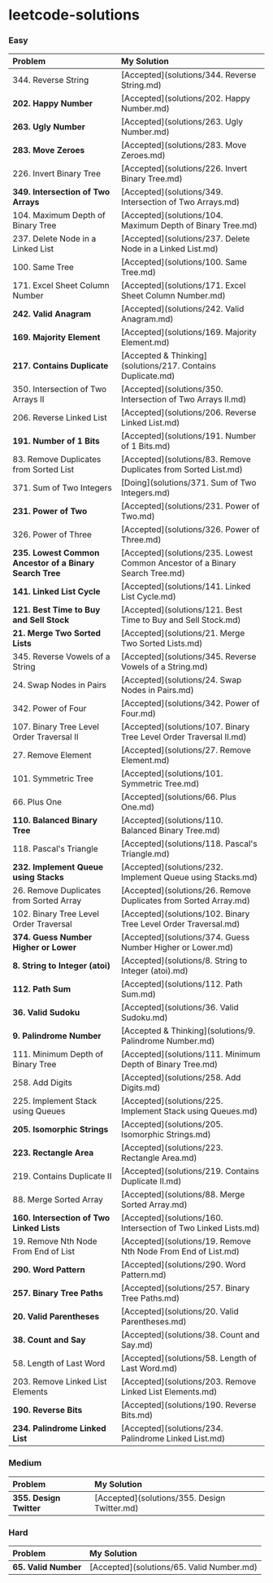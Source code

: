 # leetcode-solutions

### Easy

| Problem | My Solution |
| :-- | :-- |
| 344. Reverse String | [Accepted](solutions/344. Reverse String.md) |
| **202. Happy Number** | [Accepted](solutions/202. Happy Number.md) |
| **263. Ugly Number** | [Accepted](solutions/263. Ugly Number.md) |
| **283. Move Zeroes** | [Accepted](solutions/283. Move Zeroes.md) |
| 226. Invert Binary Tree | [Accepted](solutions/226. Invert Binary Tree.md) |
| **349. Intersection of Two Arrays** | [Accepted](solutions/349. Intersection of Two Arrays.md) |
| 104. Maximum Depth of Binary Tree | [Accepted](solutions/104. Maximum Depth of Binary Tree.md) |
| 237. Delete Node in a Linked List | [Accepted](solutions/237. Delete Node in a Linked List.md) |
| 100. Same Tree | [Accepted](solutions/100. Same Tree.md) |
| 171. Excel Sheet Column Number | [Accepted](solutions/171. Excel Sheet Column Number.md) |
| **242. Valid Anagram** | [Accepted](solutions/242. Valid Anagram.md) |
| **169. Majority Element** | [Accepted](solutions/169. Majority Element.md) |
| **217. Contains Duplicate** | [Accepted & Thinking](solutions/217. Contains Duplicate.md) |
| 350. Intersection of Two Arrays II | [Accepted](solutions/350. Intersection of Two Arrays II.md) |
| 206. Reverse Linked List | [Accepted](solutions/206. Reverse Linked List.md) |
| **191. Number of 1 Bits** | [Accepted](solutions/191. Number of 1 Bits.md) |
| 83. Remove Duplicates from Sorted List | [Accepted](solutions/83. Remove Duplicates from Sorted List.md) |
| 371. Sum of Two Integers | [Doing](solutions/371. Sum of Two Integers.md) |
| **231. Power of Two** | [Accepted](solutions/231. Power of Two.md) |
| 326. Power of Three | [Accepted](solutions/326. Power of Three.md) |
| **235. Lowest Common Ancestor of a Binary Search Tree** | [Accepted](solutions/235. Lowest Common Ancestor of a Binary Search Tree.md) |
| **141. Linked List Cycle** | [Accepted](solutions/141. Linked List Cycle.md) |
| **121. Best Time to Buy and Sell Stock** | [Accepted](solutions/121. Best Time to Buy and Sell Stock.md) |
| **21. Merge Two Sorted Lists** | [Accepted](solutions/21. Merge Two Sorted Lists.md) |
| 345. Reverse Vowels of a String | [Accepted](solutions/345. Reverse Vowels of a String.md) |
| 24. Swap Nodes in Pairs | [Accepted](solutions/24. Swap Nodes in Pairs.md) |
| 342. Power of Four | [Accepted](solutions/342. Power of Four.md) |
| 107. Binary Tree Level Order Traversal II | [Accepted](solutions/107. Binary Tree Level Order Traversal II.md) |
| 27. Remove Element | [Accepted](solutions/27. Remove Element.md) |
| 101. Symmetric Tree | [Accepted](solutions/101. Symmetric Tree.md) |
| 66. Plus One | [Accepted](solutions/66. Plus One.md) |
| **110. Balanced Binary Tree** | [Accepted](solutions/110. Balanced Binary Tree.md) |
| 118. Pascal's Triangle | [Accepted](solutions/118. Pascal's Triangle.md) |
| **232. Implement Queue using Stacks** | [Accepted](solutions/232. Implement Queue using Stacks.md) |
| 26. Remove Duplicates from Sorted Array | [Accepted](solutions/26. Remove Duplicates from Sorted Array.md) |
| 102. Binary Tree Level Order Traversal | [Accepted](solutions/102. Binary Tree Level Order Traversal.md) |
| **374. Guess Number Higher or Lower** | [Accepted](solutions/374. Guess Number Higher or Lower.md) |
| **8. String to Integer (atoi)** | [Accepted](solutions/8. String to Integer (atoi).md) |
| **112. Path Sum** | [Accepted](solutions/112. Path Sum.md) |
| **36. Valid Sudoku** | [Accepted](solutions/36. Valid Sudoku.md) |
| **9. Palindrome Number** | [Accepted & Thinking](solutions/9. Palindrome Number.md) |
| 111. Minimum Depth of Binary Tree | [Accepted](solutions/111. Minimum Depth of Binary Tree.md) |
| 258. Add Digits | [Accepted](solutions/258. Add Digits.md) |
| 225. Implement Stack using Queues | [Accepted](solutions/225. Implement Stack using Queues.md) |
| **205. Isomorphic Strings** | [Accepted](solutions/205. Isomorphic Strings.md) |
| **223. Rectangle Area** | [Accepted](solutions/223. Rectangle Area.md) |
| 219. Contains Duplicate II | [Accepted](solutions/219. Contains Duplicate II.md) |
| 88. Merge Sorted Array | [Accepted](solutions/88. Merge Sorted Array.md) |
| **160. Intersection of Two Linked Lists** | [Accepted](solutions/160. Intersection of Two Linked Lists.md) |
| 19. Remove Nth Node From End of List | [Accepted](solutions/19. Remove Nth Node From End of List.md) |
| **290. Word Pattern** | [Accepted](solutions/290. Word Pattern.md) |
| **257. Binary Tree Paths** | [Accepted](solutions/257. Binary Tree Paths.md) |
| **20. Valid Parentheses** | [Accepted](solutions/20. Valid Parentheses.md) |
| **38. Count and Say** | [Accepted](solutions/38. Count and Say.md) |
| 58. Length of Last Word | [Accepted](solutions/58. Length of Last Word.md) |
| 203. Remove Linked List Elements | [Accepted](solutions/203. Remove Linked List Elements.md) |
| **190. Reverse Bits** | [Accepted](solutions/190. Reverse Bits.md) |
| **234. Palindrome Linked List** | [Accepted](solutions/234. Palindrome Linked List.md) |


### Medium

| Problem | My Solution |
| :-- | :-- |
| **355. Design Twitter** | [Accepted](solutions/355. Design Twitter.md) |


### Hard

| Problem | My Solution |
| :-- | :-- |
| **65. Valid Number** | [Accepted](solutions/65. Valid Number.md) |